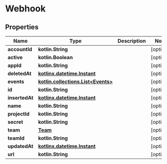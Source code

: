 
# Webhook

## Properties
| Name | Type | Description | Notes |
| ------------ | ------------- | ------------- | ------------- |
| **accountId** | **kotlin.String** |  |  [optional] |
| **active** | **kotlin.Boolean** |  |  [optional] |
| **appId** | **kotlin.String** |  |  [optional] |
| **deletedAt** | [**kotlinx.datetime.Instant**](kotlinx.datetime.Instant.md) |  |  [optional] |
| **events** | [**kotlin.collections.List&lt;Events&gt;**](Events.md) |  |  [optional] |
| **id** | **kotlin.String** |  |  [optional] |
| **insertedAt** | [**kotlinx.datetime.Instant**](kotlinx.datetime.Instant.md) |  |  [optional] |
| **name** | **kotlin.String** |  |  [optional] |
| **projectId** | **kotlin.String** |  |  [optional] |
| **secret** | **kotlin.String** |  |  [optional] |
| **team** | [**Team**](Team.md) |  |  [optional] |
| **teamId** | **kotlin.String** |  |  [optional] |
| **updatedAt** | [**kotlinx.datetime.Instant**](kotlinx.datetime.Instant.md) |  |  [optional] |
| **url** | **kotlin.String** |  |  [optional] |



